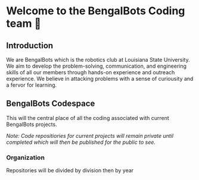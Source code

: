 # Welcome to the BengalBots Coding team 🙌

<!--

**Here are some ideas to get you started:** 

🙋‍♀️ A short introduction - what is your organization all about?
👀 Contribution guidelines - how do team members dive in?  
👩‍💻 Useful resources - where do you keep your docs? Is there anything else the team should know?
🍪 Fun facts - what is your team's favorite snack?
🧙 Remember, you can do mighty things with the power of [Markdown](https://docs.github.com/github/writing-on-github/getting-started-with-writing-and-formatting-on-github/basic-writing-and-formatting-syntax)
-->
## Introduction
We are BengalBots which is the robotics club at Louisiana State University. We aim to develop the problem-solving, communication, and 
engineering skills of all our members through hands-on experience and outreach experience. We believe in attacking problems with a 
sense of curiousity and a fervor for learning.   

## BengalBots Codespace
This will the central place of all the coding associated with current BengalBots projects.

*Note: Code repositiories for current projects will remain private until completed which will then be published for the public to see.*  
### Organization
Repositories will be divided by division then by year
